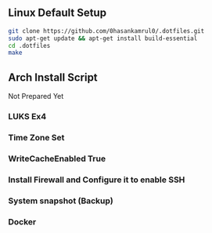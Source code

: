 ## Linux Default Setup

```bash
git clone https://github.com/0hasankamrul0/.dotfiles.git
sudo apt-get update && apt-get install build-essential 
cd .dotfiles
make
```

## Arch Install Script
Not Prepared Yet

### LUKS Ex4
### Time Zone Set
### WriteCacheEnabled True
### Install Firewall and Configure it to enable SSH
### System snapshot (Backup)
### Docker
